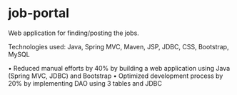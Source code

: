 # job-portal
Web application for finding/posting the jobs. 

Technologies used:
Java, Spring MVC, Maven, JSP, JDBC, CSS, Bootstrap, MySQL

•	Reduced manual efforts by 40% by building a web application using Java (Spring MVC, JDBC) and Bootstrap 
•	Optimized development process by 20% by implementing DAO using 3 tables and JDBC 

